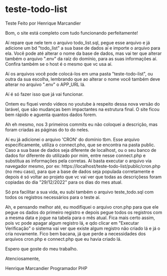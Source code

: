 # teste-todo-list

Teste Feito por Henrique Marcandier

Bom, o site está completo com tudo funcionando perfeitamente!

Aí repare que nele tem o arquivo todo_list.sql, pegue esse arquivo e já adicione um bd "todo_list" a sua base de dados aí e importe o arquivo para ela. Você pode até alterar o nome da base de dados, mas vai ter que alterar também o arquivo ".env" da raíz do domínio, para as suas informações aí. Confira também se o host é o mesmo que vc usa aí.

Aí os arquivos você pode colocá-los em uma pasta "teste-todo-list", ou outra da sua escolha, lembrando que ao alterar o nome você também deve alterar no arquivo ".env" o APP_URL lá.

Aí é só fazer isso que já vai funcionar.

Ontem eu fiquei vendo vídeos no youtube à respeito dessa nova versão do larável, que são mudanças bem impactantes na estrutura final. O site ficou bem rápido e aguenta quantos dados forem.

Ah eh mesmo, nos 3 primeiros commits eu não coloquei a descrição, mas foram criadas as páginas do to do neles.

Aí eu já adicionei o arquivo 'CRON' do domínio tbm. Esse arquivo especificamente, utiliza o connect.pho, que se encontra na pasta public. Caso a sua base de dados seja diferente de localhost, ou o seu banco de dados for diferente do utilizado por mim, entre nesse connect.php e substitua as informações pela corretas. Aí basta executar o arquivo via navegador mesmo, por ex: https://localhost/teste-todo-list/public/cron.php (no meu caso), para que a base de dados seja populada corretamente e depois é só voltar ao projeto que vc vai ver que todas as descriçõess foram copiadas do dia "29/12/2022" para os dias do mes atual.

Só pra facilitar a sua vida, eu subi também o arquivo teste_todo.sql com todos os registros necessários para o teste aí.

Ah, e pensando melhor até, eu modifiquei o arquivo cron.php para que ele pegue os dados do primeiro registro e depois pegue todos os registros com a mesma data e jogue na tabela para o mês atual. Fica mais certo assim, pois vc pode apagar algum registro lá, e qdo clicar em "Executar Verificação" o sistema vai ver que existe algum registro não criado lá e já o cria novamente. Fico bem bacana, já que perde a necessidades dos arquivos cron.php e connect.php que eu havia criado lá.

Espero que goste do meu trabalho.

Atenciosamente,

Henrique Marcandier
Programador PHP